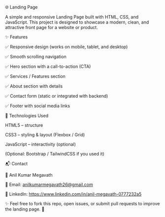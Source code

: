 🌐 Landing Page

A simple and responsive Landing Page built with HTML, CSS, and JavaScript.
This project is designed to showcase a modern, clean, and attractive front page for a website or product.

✨ Features

✅ Responsive design (works on mobile, tablet, and desktop)

✅ Smooth scrolling navigation

✅ Hero section with a call-to-action (CTA)

✅ Services / Features section

✅ About section with details

✅ Contact form (static or integrated with backend)

✅ Footer with social media links

🚀 Technologies Used

HTML5 – structure

CSS3 – styling & layout (Flexbox / Grid)

JavaScript – interactivity (optional)

(Optional: Bootstrap / TailwindCSS if you used it)

📬 Contact

👤 Anil Kumar Megavath

📧 Email: anilkumarmegavath26@gmail.com

💼 LinkedIn: https://www.linkedin.com/in/anil-megavath-0777232a5

✨ Feel free to fork this repo, open issues, or submit pull requests to improve the landing page. 🚀
